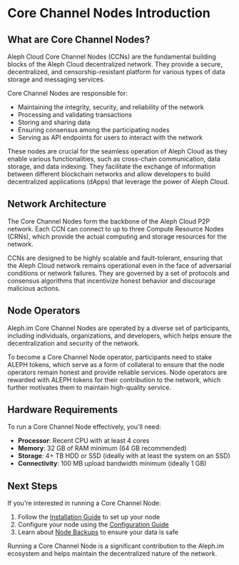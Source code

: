 # Core Channel Nodes Introduction

## What are Core Channel Nodes?

Aleph Cloud Core Channel Nodes (CCNs) are the fundamental building blocks of the Aleph Cloud decentralized network. They provide a secure, decentralized, and censorship-resistant platform for various types of data storage and messaging services. 

Core Channel Nodes are responsible for:
- Maintaining the integrity, security, and reliability of the network
- Processing and validating transactions
- Storing and sharing data
- Ensuring consensus among the participating nodes
- Serving as API endpoints for users to interact with the network

These nodes are crucial for the seamless operation of Aleph Cloud as they enable various functionalities, such as cross-chain communication, data storage, and data indexing. They facilitate the exchange of information between different blockchain networks and allow developers to build decentralized applications (dApps) that leverage the power of Aleph Cloud.

## Network Architecture

The Core Channel Nodes form the backbone of the Aleph Cloud P2P network. Each CCN can connect to up to three Compute Resource Nodes (CRNs), which provide the actual computing and storage resources for the network.

CCNs are designed to be highly scalable and fault-tolerant, ensuring that the Aleph Cloud network remains operational even in the face of adversarial conditions or network failures. They are governed by a set of protocols and consensus algorithms that incentivize honest behavior and discourage malicious actions.

## Node Operators

Aleph.im Core Channel Nodes are operated by a diverse set of participants, including individuals, organizations, and developers, which helps ensure the decentralization and security of the network. 

To become a Core Channel Node operator, participants need to stake ALEPH tokens, which serve as a form of collateral to ensure that the node operators remain honest and provide reliable services. Node operators are rewarded with ALEPH tokens for their contribution to the network, which further motivates them to maintain high-quality service.

## Hardware Requirements

To run a Core Channel Node effectively, you'll need:

- **Processor**: Recent CPU with at least 4 cores
- **Memory**: 32 GB of RAM minimum (64 GB recommended)
- **Storage**: 4+ TB HDD or SSD (ideally with at least the system on an SSD)
- **Connectivity**: 100 MB upload bandwidth minimum (ideally 1 GB)

## Next Steps

If you're interested in running a Core Channel Node:

1. Follow the [Installation Guide](/nodes/core/installation/) to set up your node
2. Configure your node using the [Configuration Guide](/nodes/core/configuration/)
3. Learn about [Node Backups](/nodes/resources/backups/) to ensure your data is safe

Running a Core Channel Node is a significant contribution to the Aleph.im ecosystem and helps maintain the decentralized nature of the network.
